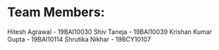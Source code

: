 # Team Members:
Hitesh Agrawal - 19BAI10030
Shiv Taneja - 19BAI10039
Krishan Kumar Gupta - 19BAI10114
Shrutika Nikhar - 19BCY10107
